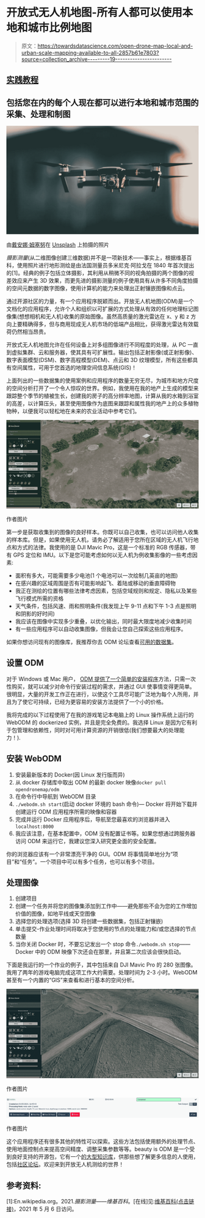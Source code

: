 # 开放式无人机地图-所有人都可以使用本地和城市比例地图

> 原文：<https://towardsdatascience.com/open-drone-map-local-and-urban-scale-mapping-available-to-all-2857b61e7803?source=collection_archive---------19----------------------->

## [实践教程](https://towardsdatascience.com/tagged/hands-on-tutorials)

## 包括您在内的每个人现在都可以进行本地和城市范围的采集、处理和制图

![](img/f6ae17e722a7b8883e9d7bf02e1cf2b3.png)

由[戴安娜·姆塞努](https://unsplash.com/@dyana?utm_source=unsplash&utm_medium=referral&utm_content=creditCopyText)在 [Unsplash](https://unsplash.com/s/photos/drone?utm_source=unsplash&utm_medium=referral&utm_content=creditCopyText) 上拍摄的照片

*摄影测量*(从二维图像创建三维数据)并不是一项新技术——事实上，根据维基百科，使用照片进行地形测绘是由法国测量员多米尼克·阿拉戈在 1840 年首次提出的[1]。经典的例子包括立体摄影，其利用从稍微不同的视角拍摄的两个图像的视差效应来产生 3D 效果，而更先进的摄影测量的例子使用具有从许多不同角度拍摄的空间元数据的数字图像，使用计算机的能力来处理出正射镶嵌图像和点云。

通过开源社区的力量，有一个应用程序脱颖而出。开放无人机地图(ODM)是一个文档化的应用程序，允许个人和组织以可扩展的方式处理从有效的任何地理标记图像集(想想相机和无人机)收集的原始图像。虽然高质量的激光雷达在 x、y 和 z 方向上要精确得多，但与商用现成无人机市场的低端产品相比，获得激光雷达有效载荷仍然相当昂贵。

开放式无人机地图允许在任何设备上对多组图像进行不同程度的处理，从 PC 一直到虚拟集群、云和服务器，使其具有可扩展性。输出包括正射影像(或正射影像)、数字表面模型(DSM)、数字高程模型(DEM)、点云和 3D 纹理模型，所有这些都具有空间属性，可用于您首选的地理空间信息系统(GIS)！

上面列出的一些数据集的使用案例和应用程序的数量无穷无尽，为城市和地方尺度的空间分析打开了一个令人惊叹的世界。例如，我使用在我的地产上生成的模型来跟踪整个季节的植被生长，创建我的房子的高分辨率地图，计算从我的水箱到浴室的高差，以计算压头，甚至使用图像作为底图来跟踪和属性我的地产上的众多植物物种，以便我可以轻松地在未来的农业活动中参考它们。

![](img/a870ce35c096f40f4cf0b3e3b96fc726.png)

作者图片

第一步是获取收集到的图像的良好样本。你既可以自己收集，也可以访问他人收集的样本库。但是，如果使用无人机，请务必了解适用于您所在区域的无人机飞行地点和方式的法律。我使用的是 DJI Mavic Pro，这是一个标准的 RGB 传感器，带有 GPS 定位和 IMU。以下是您可能考虑如何以无人机为例收集影像的一些考虑因素:

*   面积有多大，可能需要多少电池(1 个电池可以一次绘制几英亩的地图)
*   在感兴趣的区域周围是否有可能影响起飞、着陆或移动的垂直障碍物
*   我正在测绘的位置有哪些法律考虑因素，包括空域规则和规定、隐私以及某些飞行模式所需的资格
*   天气条件，包括风速、雨和照明条件(我发现上午 9-11 点和下午 1-3 点是照明和阴影的好时间)
*   我应该在图像中实现多少重叠，以优化输出，同时最大限度地减少收集时间
*   有一些应用程序可以自动收集图像，但我会让您自己探索这些应用程序。

如果你想访问现有的图像库，我推荐你去 ODM 论坛查看[可用的数据集](https://community.opendronemap.org/c/datasets/10)。

## **设置 ODM**

对于 Windows 或 Mac 用户， [ODM 提供了一个简单的安装程序](https://www.opendronemap.org/webodm/download/)方法，只需一次性购买，就可以减少对命令行安装过程的需求，并通过 GUI 使事情变得更简单。很明显，大量的开发工作正在进行，以使这个工具尽可能广泛地为每个人所用，并且为了使它可持续，已经为更容易的安装方法提供了一个小的价格。

我将完成的以下过程使用了在我的游戏笔记本电脑上的 Linux 操作系统上运行的 WebODM 的 dockerized 实例，并且是完全免费的。我选择 Linux 是因为它有利于包管理和依赖性，同时对可用计算资源的开销很低(我们想要最大的处理能力！).

## 安装 WebODM

1.  安装最新版本的 Docker(因 Linux 发行版而异)
2.  从 docker 存储库中取出 ODM 的最新 docker 映像`docker pull opendronemap/odm`
3.  在命令行中导航到 WebODM 目录
4.  `./webodm.sh start`(启动 docker 环境的 bash 命令)— Docker 将开始下载并创建运行 ODM 应用程序所需的映像和容器
5.  完成并运行 Docker 应用程序后，导航至您最喜欢的浏览器并进入`localhost:8000`
6.  我应该注意，在基本配置中，ODM 没有配置证书等。如果您想通过跨服务器访问 ODM 来运行它，我建议您深入研究更全面的安全配置。

你的浏览器应该有一个非常漂亮干净的 GUI。ODM 将事情简单地分为“项目”和“任务”。一个项目中可以有多个任务，也可以有多个项目。

## 处理图像

1.  创建项目
2.  创建一个任务并将您的图像集添加到工作中——避免那些不会为您的工作增加价值的图像，如地平线或天空图像
3.  选择您的处理选项(选择 3D 将创建一些数据集，包括正射镶嵌)
4.  单击提交-作业处理时间将取决于您使用的节点的处理能力和/或您选择的节点数量
5.  当你关闭 Docker 时，不要忘记发出一个 stop 命令`./webodm.sh stop`——Docker 中的 ODM 映像下次还会在那里，并且第二次应该会很快启动。

下面是我运行的一个作业的例子，其中包括来自 DJI Mavic Pro 的 280 张图像。我用了两年的游戏电脑完成这项工作大约需要。处理时间为 2-3 小时。WebODM 甚至有一个内置的“GIS”来查看和进行基本的空间分析。

![](img/8fba6a4bc1c17582da2ad087fa2af734.png)

作者图片

![](img/8ce8f8bdd1f0b0b0803970f8b5bfe396.png)

作者图片

这个应用程序还有很多其他的特性可以探索。这些方法包括使用额外的处理节点、使用地面控制点来提高空间精度、调整采集参数等等。beauty is ODM 是一个受到良好支持的开源包，它有一个[的大型知识库](https://www.opendronemap.org/docs/)，供那些想了解更多信息的人使用，包括[社区论坛](https://community.opendronemap.org/)。欢迎来到开放无人机测绘的世界！

## 参考资料:

[1]:En.wikipedia.org。2021.*摄影测量——维基百科*。[在线]见:[维基百科(点击链接)](https://en.wikipedia.org/wiki/Photogrammetry#:~:text=Photogrammetry%20is%20the%20science%20and,radiant%20imagery%20and%20other%20phenomena)，2021 年 5 月 6 日访问。